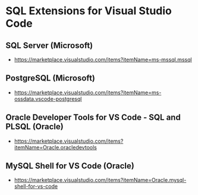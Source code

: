 # SQL Extensions for Visual Studio Code

## SQL Server (Microsoft)

- <https://marketplace.visualstudio.com/items?itemName=ms-mssql.mssql>

## PostgreSQL (Microsoft)

- <https://marketplace.visualstudio.com/items?itemName=ms-ossdata.vscode-postgresql>

## Oracle Developer Tools for VS Code - SQL and PLSQL (Oracle)

- <https://marketplace.visualstudio.com/items?itemName=Oracle.oracledevtools>

## MySQL Shell for VS Code (Oracle)

- <https://marketplace.visualstudio.com/items?itemName=Oracle.mysql-shell-for-vs-code>
